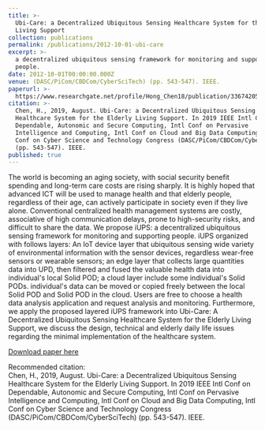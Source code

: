 ```yaml
---
title: >-
  Ubi-Care: a Decentralized Ubiquitous Sensing Healthcare System for the Elderly
  Living Support
collection: publications
permalink: /publications/2012-10-01-ubi-care
excerpt: >-
  a decentralized ubiquitous sensing framework for monitoring and supporting
  people.
date: 2012-10-01T00:00:00.000Z
venue: (DASC/PiCom/CBDCom/CyberSciTech) (pp. 543-547). IEEE.
paperurl: >-
  https://www.researchgate.net/profile/Hong_Chen18/publication/336742054_Ubi-Care_a_Decentralized_Ubiquitous_Sensing_Healthcare_System_for_the_Elderly_Living_Support/links/5db0578f4585155e27f8103f/Ubi-Care-a-Decentralized-Ubiquitous-Sensing-Healthcare-System-for-the-Elderly-Living-Support.pdf
citation: >-
  Chen, H., 2019, August. Ubi-Care: a Decentralized Ubiquitous Sensing
  Healthcare System for the Elderly Living Support. In 2019 IEEE Intl Conf on
  Dependable, Autonomic and Secure Computing, Intl Conf on Pervasive
  Intelligence and Computing, Intl Conf on Cloud and Big Data Computing, Intl
  Conf on Cyber Science and Technology Congress (DASC/PiCom/CBDCom/CyberSciTech)
  (pp. 543-547). IEEE.
published: true
---
```

The world is becoming an aging society, with social security benefit spending and long-term care costs are rising sharply. It is highly hoped that advanced ICT will be used to manage health and that elderly people, regardless of their age, can actively participate in society even if they live alone. Conventional centralized health management systems are costly, associative of high communication delays, prone to high-security risks, and difficult to share the data. We propose iUPS: a decentralized ubiquitous sensing framework for monitoring and supporting people. iUPS organized with follows layers: An IoT device layer that ubiquitous sensing wide variety of environmental information with the sensor devices, regardless wear-free sensors or wearable sensors; an edge layer that collects large quantities data into UPD, then filtered and fused the valuable health data into individual's local Solid POD; a cloud layer include some individual's Solid PODs. individual's data can be moved or copied freely between the local Solid POD and Solid POD in the cloud. Users are free to choose a health data analysis application and request analysis and monitoring. Furthermore, we apply the proposed layered iUPS framework into Ubi-Care: A Decentralized Ubiquitous Sensing Healthcare System for the Elderly Living Support, we discuss the design, technical and elderly daily life issues regarding the minimal implementation of the healthcare system.

[Download paper here](https://www.researchgate.net/profile/Hong_Chen18/publication/336742054_Ubi-Care_a_Decentralized_Ubiquitous_Sensing_Healthcare_System_for_the_Elderly_Living_Support/links/5db0578f4585155e27f8103f/Ubi-Care-a-Decentralized-Ubiquitous-Sensing-Healthcare-System-for-the-Elderly-Living-Support.pdf)

Recommended citation:   
Chen, H., 2019, August. Ubi-Care: a Decentralized Ubiquitous Sensing Healthcare System for the Elderly Living Support. In 2019 IEEE Intl Conf on Dependable, Autonomic and Secure Computing, Intl Conf on Pervasive Intelligence and Computing, Intl Conf on Cloud and Big Data Computing, Intl Conf on Cyber Science and Technology Congress (DASC/PiCom/CBDCom/CyberSciTech) (pp. 543-547). IEEE.
